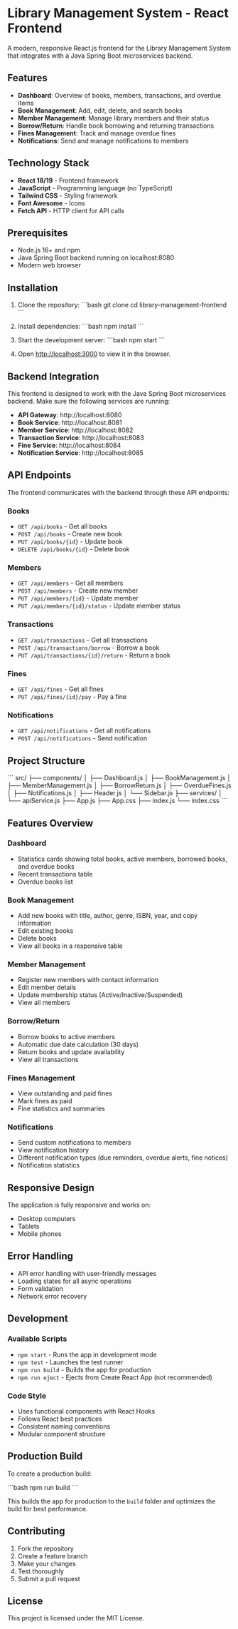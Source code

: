 # Library Management System - React Frontend

A modern, responsive React.js frontend for the Library Management System that integrates with a Java Spring Boot microservices backend.

## Features

- **Dashboard**: Overview of books, members, transactions, and overdue items
- **Book Management**: Add, edit, delete, and search books
- **Member Management**: Manage library members and their status
- **Borrow/Return**: Handle book borrowing and returning transactions
- **Fines Management**: Track and manage overdue fines
- **Notifications**: Send and manage notifications to members

## Technology Stack

- **React 18/19** - Frontend framework
- **JavaScript** - Programming language (no TypeScript)
- **Tailwind CSS** - Styling framework
- **Font Awesome** - Icons
- **Fetch API** - HTTP client for API calls

## Prerequisites

- Node.js 16+ and npm
- Java Spring Boot backend running on localhost:8080
- Modern web browser

## Installation

1. Clone the repository:
\`\`\`bash
git clone <repository-url>
cd library-management-frontend
\`\`\`

2. Install dependencies:
\`\`\`bash
npm install
\`\`\`

3. Start the development server:
\`\`\`bash
npm start
\`\`\`

4. Open [http://localhost:3000](http://localhost:3000) to view it in the browser.

## Backend Integration

This frontend is designed to work with the Java Spring Boot microservices backend. Make sure the following services are running:

- **API Gateway**: http://localhost:8080
- **Book Service**: http://localhost:8081
- **Member Service**: http://localhost:8082
- **Transaction Service**: http://localhost:8083
- **Fine Service**: http://localhost:8084
- **Notification Service**: http://localhost:8085

## API Endpoints

The frontend communicates with the backend through these API endpoints:

### Books
- `GET /api/books` - Get all books
- `POST /api/books` - Create new book
- `PUT /api/books/{id}` - Update book
- `DELETE /api/books/{id}` - Delete book

### Members
- `GET /api/members` - Get all members
- `POST /api/members` - Create new member
- `PUT /api/members/{id}` - Update member
- `PUT /api/members/{id}/status` - Update member status

### Transactions
- `GET /api/transactions` - Get all transactions
- `POST /api/transactions/borrow` - Borrow a book
- `PUT /api/transactions/{id}/return` - Return a book

### Fines
- `GET /api/fines` - Get all fines
- `PUT /api/fines/{id}/pay` - Pay a fine

### Notifications
- `GET /api/notifications` - Get all notifications
- `POST /api/notifications` - Send notification

## Project Structure

\`\`\`
src/
├── components/
│   ├── Dashboard.js
│   ├── BookManagement.js
│   ├── MemberManagement.js
│   ├── BorrowReturn.js
│   ├── OverdueFines.js
│   ├── Notifications.js
│   ├── Header.js
│   └── Sidebar.js
├── services/
│   └── apiService.js
├── App.js
├── App.css
├── index.js
└── index.css
\`\`\`

## Features Overview

### Dashboard
- Statistics cards showing total books, active members, borrowed books, and overdue books
- Recent transactions table
- Overdue books list

### Book Management
- Add new books with title, author, genre, ISBN, year, and copy information
- Edit existing books
- Delete books
- View all books in a responsive table

### Member Management
- Register new members with contact information
- Edit member details
- Update membership status (Active/Inactive/Suspended)
- View all members

### Borrow/Return
- Borrow books to active members
- Automatic due date calculation (30 days)
- Return books and update availability
- View all transactions

### Fines Management
- View outstanding and paid fines
- Mark fines as paid
- Fine statistics and summaries

### Notifications
- Send custom notifications to members
- View notification history
- Different notification types (due reminders, overdue alerts, fine notices)
- Notification statistics

## Responsive Design

The application is fully responsive and works on:
- Desktop computers
- Tablets
- Mobile phones

## Error Handling

- API error handling with user-friendly messages
- Loading states for all async operations
- Form validation
- Network error recovery

## Development

### Available Scripts

- `npm start` - Runs the app in development mode
- `npm test` - Launches the test runner
- `npm run build` - Builds the app for production
- `npm run eject` - Ejects from Create React App (not recommended)

### Code Style

- Uses functional components with React Hooks
- Follows React best practices
- Consistent naming conventions
- Modular component structure

## Production Build

To create a production build:

\`\`\`bash
npm run build
\`\`\`

This builds the app for production to the `build` folder and optimizes the build for best performance.

## Contributing

1. Fork the repository
2. Create a feature branch
3. Make your changes
4. Test thoroughly
5. Submit a pull request

## License

This project is licensed under the MIT License.
